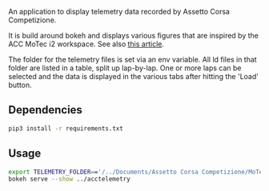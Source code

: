 An application to display telemetry data recorded by Assetto Corsa Competizione.

It is build around bokeh and displays various figures that are inspired by the ACC MoTec i2 workspace.
See also [this article](https://www.racedepartment.com/threads/acc-blog-motec-telemetry-and-dedicated-acc-workspace.165714/). 

The folder for the telemetry files is set via an env variable. All ld files in that folder are listed in a table, split up lap-by-lap.
One or more laps can be selected and the data is displayed in the various tabs after hitting the 'Load' button.


## Dependencies
```bash
pip3 install -r requirements.txt
```

## Usage
```bash
export TELEMETRY_FOLDER=='/../Documents/Assetto Corsa Competizione/MoTeC'
bokeh serve --show ../acctelemetry
```
